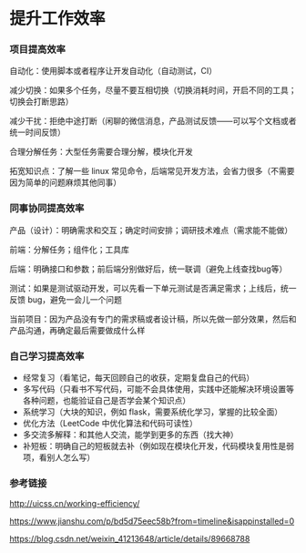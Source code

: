 # 提升工作效率

### 项目提高效率

自动化：使用脚本或者程序让开发自动化（自动测试，CI）

减少切换：如果多个任务，尽量不要互相切换（切换消耗时间，开启不同的工具；切换会打断思路）

减少干扰：拒绝中途打断（闲聊的微信消息，产品测试反馈——可以写个文档或者统一时间反馈）

合理分解任务：大型任务需要合理分解，模块化开发

拓宽知识点：了解一些 linux 常见命令，后端常见开发方法，会省力很多（不需要因为简单的问题麻烦其他同事）



### 同事协同提高效率

产品（设计）：明确需求和交互；确定时间安排；调研技术难点（需求能不能做）

前端：分解任务；组件化；工具库

后端：明确接口和参数；前后端分别做好后，统一联调（避免上线查找bug等）

测试：如果是测试驱动开发，可以先看一下单元测试是否满足需求；上线后，统一反馈 bug，避免一会儿一个问题

当前项目：因为产品没有专门的需求稿或者设计稿，所以先做一部分效果，然后和产品沟通，再确定最后需要做成什么样



### 自己学习提高效率

- 经常复习（看笔记，每天回顾自己的收获，定期复盘自己的代码）
- 多写代码（只看书不写代码，可能不会具体使用，实践中还能解决环境设置等各种问题，也能验证自己是否学会某个知识点）
- 系统学习（大块的知识，例如 flask，需要系统化学习，掌握的比较全面）
- 优化方法（LeetCode 中优化算法和代码可读性）
- 多交流多解释：和其他人交流，能学到更多的东西（找大神）
- 补短板：明确自己的短板就去补（例如现在模块化开发，代码模块复用性是弱项，看别人怎么写）





### 参考链接

http://uicss.cn/working-efficiency/

https://www.jianshu.com/p/bd5d75eec58b?from=timeline&isappinstalled=0

https://blog.csdn.net/weixin_41213648/article/details/89668788